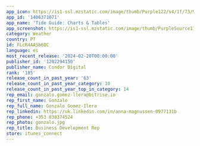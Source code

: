 ```yaml
---
app_icon: https://is1-ssl.mzstatic.com/image/thumb/Purple122/v4/1f/73/97/1f7397eb-670c-65e0-af81-4b8a2889138f/AppIcon-0-0-1x_U007emarketing-0-7-0-sRGB-85-220.png/1024x1024bb.png
app_id: '1406371071'
app_name: 'Tide Guide: Charts & Tables'
app_screenshot: https://is1-ssl.mzstatic.com/image/thumb/PurpleSource112/v4/e3/3a/bc/e33abcb1-35ad-be15-36c6-b6e108ef8b91/c4aa5f00-f747-4c22-82dc-a814b1aa7583_App_Store_-_6.5_-_1.jpg/1242x2688bb.png
category: Weather
country: PT
id: FLcR4AASb6DC
language: es
most_recent_release: '2024-02-20T00:00:00'
publisher_id: '1202294150'
publisher_name: Condor Digital
rank: '185'
release_count_in_past_year: '63'
release_count_in_past_year_category: 10
release_count_in_past_year_top_in_category: 14
rep_email: gonzalo.gomez-llera@bitrise.io
rep_first_name: Gonzalo
rep_full_name: Gonzalo Gomez-Ilera
rep_linkedin: https://uk.linkedin.com/in/anna-magnussen-0977131b
rep_phone: +353 838374524
rep_photo: gonzalo.jpg
rep_title: Business Development Rep
store: itunes_connect
---
```

